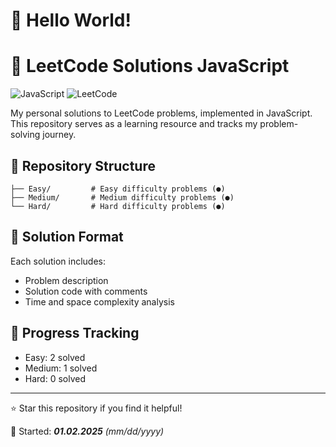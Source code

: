 # 👋 **Hello World!**
# 🎯 LeetCode Solutions JavaScript

![JavaScript](https://img.shields.io/badge/JavaScript-F7DF1E?style=for-the-badge&logo=javascript&logoColor=black)
![LeetCode](https://img.shields.io/badge/LeetCode-FFA116?style=for-the-badge&logo=LeetCode&logoColor=black)

My personal solutions to LeetCode problems, implemented in JavaScript. This repository serves as a learning resource and tracks my problem-solving journey.

## 📁 Repository Structure

```
├── Easy/         # Easy difficulty problems (●)
├── Medium/       # Medium difficulty problems (●)
└── Hard/         # Hard difficulty problems (●)
```

## 📝 Solution Format

Each solution includes:
- Problem description
- Solution code with comments
- Time and space complexity analysis

## 🚀 Progress Tracking

- Easy: 2 solved
- Medium: 1 solved
- Hard: 0 solved

---
⭐ Star this repository if you find it helpful!

📅 Started: ***01.02.2025*** *(mm/dd/yyyy)*
